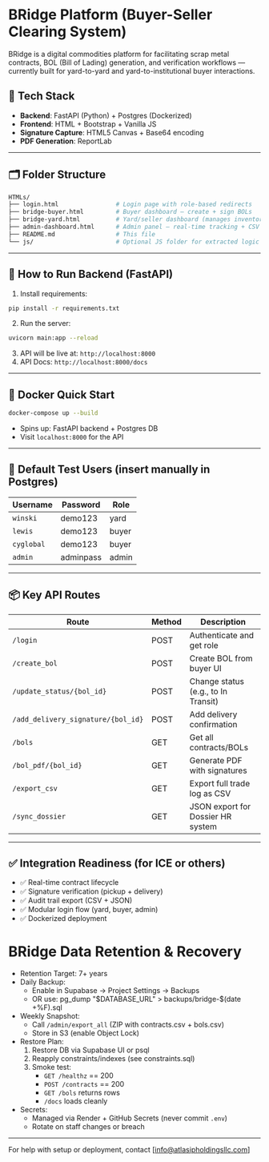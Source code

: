 # BRidge Platform (Buyer-Seller Clearing System)

BRidge is a digital commodities platform for facilitating scrap metal contracts, BOL (Bill of Lading) generation, and verification workflows — currently built for yard-to-yard and yard-to-institutional buyer interactions.

## 🔧 Tech Stack
- **Backend**: FastAPI (Python) + Postgres (Dockerized)
- **Frontend**: HTML + Bootstrap + Vanilla JS
- **Signature Capture**: HTML5 Canvas + Base64 encoding
- **PDF Generation**: ReportLab

---

## 🗂️ Folder Structure

```bash
HTMLs/
├── login.html                # Login page with role-based redirects
├── bridge-buyer.html         # Buyer dashboard — create + sign BOLs
├── bridge-yard.html          # Yard/seller dashboard (manages inventory)
├── admin-dashboard.html      # Admin panel — real-time tracking + CSV export
├── README.md                 # This file
└── js/                       # Optional JS folder for extracted logic
```

---

## 🚀 How to Run Backend (FastAPI)

1. Install requirements:
```bash
pip install -r requirements.txt
```

2. Run the server:
```bash
uvicorn main:app --reload
```

3. API will be live at: `http://localhost:8000`
4. API Docs: `http://localhost:8000/docs`

---

## 🧰 Docker Quick Start
```bash
docker-compose up --build
```
- Spins up: FastAPI backend + Postgres DB
- Visit `localhost:8000` for the API

---

## 🔑 Default Test Users (insert manually in Postgres)
| Username      | Password   | Role   |
|---------------|------------|--------|
| `winski`      | demo123    | yard   |
| `lewis`       | demo123    | buyer  |
| `cyglobal`    | demo123    | buyer  |
| `admin`       | adminpass  | admin  |

---

## 📦 Key API Routes

| Route | Method | Description |
|-------|--------|-------------|
| `/login` | POST | Authenticate and get role |
| `/create_bol` | POST | Create BOL from buyer UI |
| `/update_status/{bol_id}` | POST | Change status (e.g., to In Transit) |
| `/add_delivery_signature/{bol_id}` | POST | Add delivery confirmation |
| `/bols` | GET | Get all contracts/BOLs |
| `/bol_pdf/{bol_id}` | GET | Generate PDF with signatures |
| `/export_csv` | GET | Export full trade log as CSV |
| `/sync_dossier` | GET | JSON export for Dossier HR system |

---

## ✅ Integration Readiness (for ICE or others)
- ✅ Real-time contract lifecycle
- ✅ Signature verification (pickup + delivery)
- ✅ Audit trail export (CSV + JSON)
- ✅ Modular login flow (yard, buyer, admin)
- ✅ Dockerized deployment


# BRidge Data Retention & Recovery

- Retention Target: 7+ years
- Daily Backup:
  - Enable in Supabase → Project Settings → Backups
  - OR use: pg_dump "$DATABASE_URL" > backups/bridge-$(date +%F).sql
- Weekly Snapshot:
  - Call `/admin/export_all` (ZIP with contracts.csv + bols.csv)
  - Store in S3 (enable Object Lock)
- Restore Plan:
  1. Restore DB via Supabase UI or psql
  2. Reapply constraints/indexes (see constraints.sql)
  3. Smoke test:
     - `GET /healthz` == 200
     - `POST /contracts` == 200
     - `GET /bols` returns rows
     - `/docs` loads cleanly
- Secrets:
  - Managed via Render + GitHub Secrets (never commit `.env`)
  - Rotate on staff changes or breach

---

For help with setup or deployment, contact [info@atlasipholdingsllc.com] 

